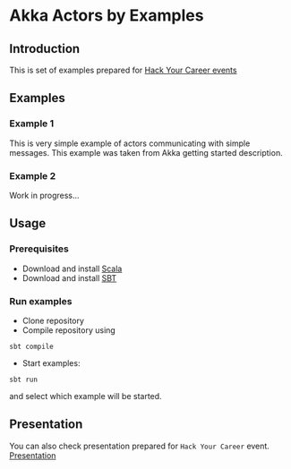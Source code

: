 # Akka Actors by Examples

## Introduction

This is set of examples prepared for [Hack Your Career events](www.facebook.com/Hack.your.Career)


## Examples

### Example 1

This is very simple example of actors communicating with simple messages. This example was taken from Akka getting started description.

### Example 2

Work in progress...


## Usage

### Prerequisites

- Download and install [Scala](http://www.scala-lang.org/download/)
- Download and install [SBT](http://www.scala-sbt.org/download.html)

### Run examples

- Clone repository
- Compile repository using

```
sbt compile
```

- Start examples:
```
sbt run
```

and select which example will be started.


## Presentation

You can also check presentation prepared for `Hack Your Career` event. [Presentation](https://github.com/lszymik/actormodel)

